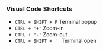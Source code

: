 ### Visual Code Shortcuts
* `CTRL + SHIFT + P`  Terminal popup
* `CTRL + '+'`  Zoom-in
* `CTRL + '-'`  Zoom-out
* ```CTRL + SHIFT + ` ``` Terminal open

